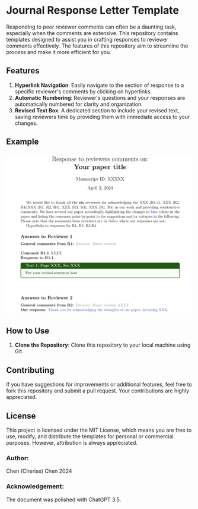 # Journal Response Letter Template

Responding to peer reviewer comments can often be a daunting task, especially when the comments are extensive. This repository contains templates designed to assist you in crafting responses to reviewer comments effectively. The features of this repository aim to streamline the process and make it more efficient for you.

## Features

1. **Hyperlink Navigation**: Easily navigate to the section of response to a specific reviewer's comments by clicking on hyperlinks.
2. **Automatic Numbering**: Reviewer's questions and your responses are automatically numbered for clarity and organization.
3. **Revised Text Box**: A dedicated section to include your revised text, saving reviewers time by providing them with immediate access to your changes.

## Example

![image](./asset/vis.png)


## How to Use

1. **Clone the Repository**: Clone this repository to your local machine using Git.


## Contributing
If you have suggestions for improvements or additional features, feel free to fork this repository and submit a pull request. Your contributions are highly appreciated.

## License
This project is licensed under the MIT License, which means you are free to use, modify, and distribute the templates for personal or commercial purposes. However, attribution is always appreciated.


### Author:
Chen (Cherise) Chen
2024

### Acknowledgement: 
The document was polished with ChatGPT 3.5.